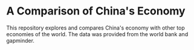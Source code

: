 # A Comparison of China's Economy
This repository explores and compares China's economy with other top economies of the world. The data was provided from the world bank and gapminder.
